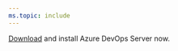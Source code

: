 ```yaml
---
ms.topic: include
---
```


[Download](https://www.visualstudio.com/downloads/) and install Azure DevOps Server now.